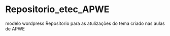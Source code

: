 # Repositorio_etec_APWE
modelo wordpress
Repositorio para as atulizações do tema criado nas aulas de APWE

